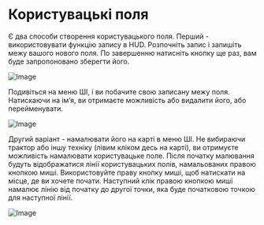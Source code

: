 # Користувацькі поля


Є два способи створення користувацького поля.
Перший - використовувати функцію запису в HUD.
Розпочніть запис і запишіть межу вашого нового поля.
По завершенню натисніть кнопку ще раз, вам буде запропоновано зберегти його.


![Image](/home/runner/work/CourseplayHelp/CourseplayHelp/recordcustomhelp_0_0_765_510.png)


Подивіться на меню ШІ, і ви побачите свою записану межу поля.
Натискаючи на ім’я, ви отримаєте можливість або видалити його, або перейменувати.


![Image](/home/runner/work/CourseplayHelp/CourseplayHelp/donecustomhelp_0_0_765_510.png)


Другий варіант - намалювати його на карті в меню ШІ.
Не вибираючи трактор або іншу техніку (лівим кліком десь на карті), ви отримуєте можливість намалювати користувацьке поле.
Після початку малювання будуть відображатися лінії користувацьких полів, намальованих правою кнопкою миші.
Використовуйте праву кнопку миші, щоб натискати на місце, де ви хочете почати.
Наступний клік правою кнопкою миші намалює лінію від початку до другої точки, яка буде початковою точкою для наступної лінії.


![Image](/home/runner/work/CourseplayHelp/CourseplayHelp/drawcustomhelp_0_0_765_510.png)

